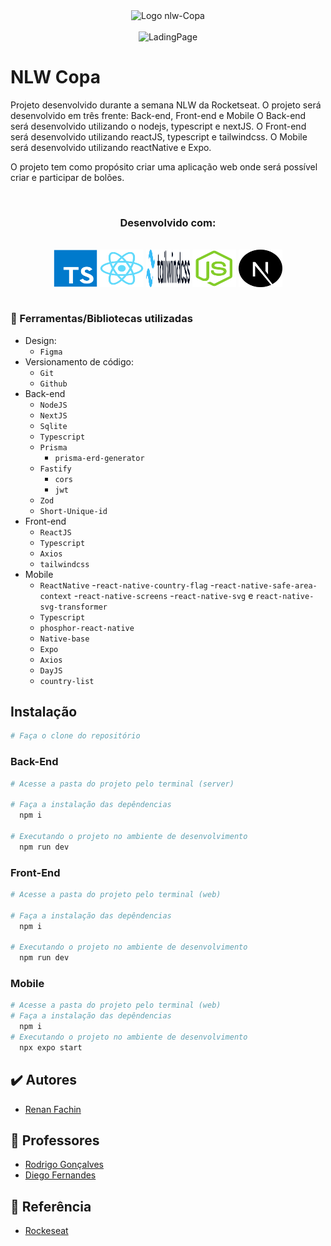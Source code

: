 

<div align="center" >
  <img alt="Logo nlw-Copa" title="Logo nlw-Copa" src="https://github.com/RenanFachin/RS_CardNLW/raw/main/assets/nlw-logo.svg">
</div>
<br>

<div align="center">
  <img alt="LadingPage" title="LadingPage NLW Copa" src="https://i.imgur.com/VUBtHQY.png">
</div>


# NLW Copa
Projeto desenvolvido durante a semana NLW da Rocketseat. O projeto será desenvolvido em três frente: Back-end, Front-end e Mobile
O Back-end será desenvolvido utilizando o nodejs, typescript e nextJS.
O Front-end será desenvolvido utilizando reactJS, typescript e tailwindcss.
O Mobile será desenvolvido utilizando reactNative e Expo.

O projeto tem como propósito criar uma aplicação web onde será possível criar e participar de bolões.


<br>
<h3 align="center">Desenvolvido com: </h3>
<br>
<div align="center">
    <img align="center" alt="Typescript" height="60" width="70" src="https://raw.githubusercontent.com/devicons/devicon/master/icons/typescript/typescript-original.svg">
    <img align="center" alt="React" height="60" width="70" src="https://raw.githubusercontent.com/devicons/devicon/master/icons/react/react-original.svg">
    <img align="center" alt="React" height="60" width="70" src="https://raw.githubusercontent.com/devicons/devicon/1119b9f84c0290e0f0b38982099a2bd027a48bf1/icons/tailwindcss/tailwindcss-original-wordmark.svg">
    <img align="center" alt="Nodejs" height="60" width="70" src="https://raw.githubusercontent.com/devicons/devicon/master/icons/nodejs/nodejs-plain.svg">
    <img align="center" alt="NextJS" height="60" width="70" src="https://raw.githubusercontent.com/devicons/devicon/1119b9f84c0290e0f0b38982099a2bd027a48bf1/icons/nextjs/nextjs-original.svg">
</div>
<br>

### 📘 Ferramentas/Bibliotecas utilizadas
- Design:
  - `Figma`
- Versionamento de código:
  - `Git`
  - `Github`
- Back-end
  - `NodeJS`
  - `NextJS`
  - `Sqlite`
  - `Typescript`
  - `Prisma`
    - `prisma-erd-generator`
  - `Fastify`
    - `cors`
    - `jwt`
  - `Zod`
  - `Short-Unique-id`
- Front-end
  - `ReactJS`
  - `Typescript`
  - `Axios`
  - `tailwindcss`
- Mobile
  - `ReactNative`
    -`react-native-country-flag`
    -`react-native-safe-area-context`
    -`react-native-screens`
    -`react-native-svg` e `react-native-svg-transformer`
  - `Typescript`
  - `phosphor-react-native`
  - `Native-base`
  - `Expo`
  - `Axios`
  - `DayJS`
  - `country-list`



## Instalação
```bash
# Faça o clone do repositório
```

### Back-End
```bash
# Acesse a pasta do projeto pelo terminal (server)

# Faça a instalação das depêndencias
  npm i

# Executando o projeto no ambiente de desenvolvimento
  npm run dev
```

### Front-End
```bash
# Acesse a pasta do projeto pelo terminal (web)

# Faça a instalação das depêndencias
  npm i

# Executando o projeto no ambiente de desenvolvimento
  npm run dev
```

### Mobile
```bash
# Acesse a pasta do projeto pelo terminal (web)
# Faça a instalação das depêndencias
  npm i
# Executando o projeto no ambiente de desenvolvimento
  npx expo start
```


## ✔️ Autores

- [Renan Fachin](https://github.com/RenanFachin/)

## 📄 Professores

- [Rodrigo Gonçalves](https://github.com/rodrigorgtic)
- [Diego Fernandes](https://github.com/diego3g)

## 📄 Referência

- [Rockeseat](https://www.rocketseat.com.br/)